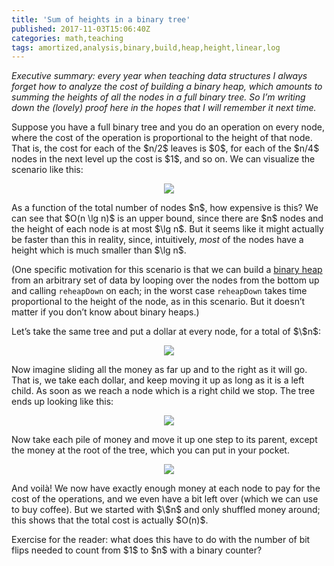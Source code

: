 ```yaml
---
title: 'Sum of heights in a binary tree'
published: 2017-11-03T15:06:40Z
categories: math,teaching
tags: amortized,analysis,binary,build,heap,height,linear,log
---
```


<p><em>Executive summary: every year when teaching data structures I always forget how to analyze the cost of building a binary heap, which amounts to summing the heights of all the nodes in a full binary tree. So I’m writing down the (lovely) proof here in the hopes that I will remember it next time.</em></p>
<p>Suppose you have a full binary tree and you do an operation on every node, where the cost of the operation is proportional to the height of that node. That is, the cost for each of the $n/2$ leaves is $0$, for each of the $n/4$ nodes in the next level up the cost is $1$, and so on. We can visualize the scenario like this:</p>
<div style="text-align:center;">
<p><img src="http://byorgey.files.wordpress.com/2017/11/163d289d2af7bf4f.png" /></p>
</div>
<p>As a function of the total number of nodes $n$, how expensive is this? We can see that $O(n \lg n)$ is an upper bound, since there are $n$ nodes and the height of each node is at most $\lg n$. But it seems like it might actually be faster than this in reality, since, intuitively, <em>most</em> of the nodes have a height which is much smaller than $\lg n$.</p>
<p>(One specific motivation for this scenario is that we can build a <a href="https://en.wikipedia.org/wiki/binary%20heap">binary heap</a> from an arbitrary set of data by looping over the nodes from the bottom up and calling <code>reheapDown</code> on each; in the worst case <code>reheapDown</code> takes time proportional to the height of the node, as in this scenario. But it doesn’t matter if you don’t know about binary heaps.)</p>
<p>Let’s take the same tree and put a dollar at every node, for a total of $\$n$:</p>
<div style="text-align:center;">
<p><img src="http://byorgey.files.wordpress.com/2017/11/e06819c343da6ed3.png" /></p>
</div>
<p>Now imagine sliding all the money as far up and to the right as it will go. That is, we take each dollar, and keep moving it up as long as it is a left child. As soon as we reach a node which is a right child we stop. The tree ends up looking like this:</p>
<div style="text-align:center;">
<p><img src="http://byorgey.files.wordpress.com/2017/11/e3505964e049eb59.png" /></p>
</div>
<p>Now take each pile of money and move it up one step to its parent, except the money at the root of the tree, which you can put in your pocket.</p>
<div style="text-align:center;">
<p><img src="http://byorgey.files.wordpress.com/2017/11/3571afa7a86984a0.png" /></p>
</div>
<p>And voilà! We now have exactly enough money at each node to pay for the cost of the operations, and we even have a bit left over (which we can use to buy coffee). But we started with $\$n$ and only shuffled money around; this shows that the total cost is actually $O(n)$.</p>
<p>Exercise for the reader: what does this have to do with the number of bit flips needed to count from $1$ to $n$ with a binary counter?</p>

